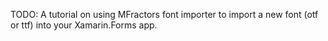 
TODO: A tutorial on using MFractors font importer to import a new font (otf or ttf) into your Xamarin.Forms app.
